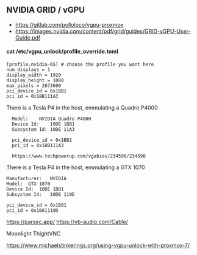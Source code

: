 ## NVIDIA GRID / vGPU


* https://gitlab.com/polloloco/vgpu-proxmox
* https://images.nvidia.com/content/pdf/grid/guides/GRID-vGPU-User-Guide.pdf



#### cat /etc/vgpu_unlock/profile_override.toml
```
[profile.nvidia-65] # choose the profile you want here
num_displays = 1
display_width = 1920
display_height = 1080
max_pixels = 2073600
pci_device_id = 0x1BB1
pci_id = 0x1BB111A3
```


There is a Tesla P4 in the host, emmulating a Quadro P4000
```
  Model:	NVIDIA Quadro P4000
  Device Id:	10DE 1BB1
  Subsystem Id:	10DE 11A3

  pci_device_id = 0x1BB1
  pci_id = 0x1BB111A3

  https://www.techpowerup.com/vgabios/234590/234590
```

There is a Tesla P4 in the host, emmulating a GTX 1070
```
Manufacturer:	NVIDIA
Model:	GTX 1070
Device Id:	10DE 1B81
Subsystem Id:	10DE 119D

pci_device_id = 0x1B81
pci_id = 0x1B81119D
```


https://parsec.app/
https://vb-audio.com/Cable/


Moonlight
ThightVNC


https://www.michaelstinkerings.org/using-vgpu-unlock-with-proxmox-7/


